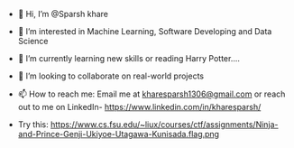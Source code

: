 - 👋 Hi, I’m @Sparsh khare 
- 👀 I’m interested in Machine Learning, Software Developing and Data Science
- 🌱 I’m currently learning new skills or reading Harry Potter....
- 💞️ I’m looking to collaborate on real-world projects
- 📫 How to reach me: Email me at kharesparsh1306@gmail.com or reach out to me on LinkedIn- https://www.linkedin.com/in/kharesparsh/

- Try this: https://www.cs.fsu.edu/~liux/courses/ctf/assignments/Ninja-and-Prince-Genji-Ukiyoe-Utagawa-Kunisada.flag.png

